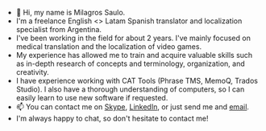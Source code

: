- 👋 Hi, my name is Milagros Saulo.
- I'm a freelance English <> Latam Spanish translator and localization specialist from Argentina.
- I've been working in the field for about 2 years. I've mainly focused on medical translation and the localization of video games.
- My experience has allowed me to train and acquire valuable skills such as in-depth research of concepts and terminology, organization, and creativity.
- I have experience working with CAT Tools (Phrase TMS, MemoQ, Trados Studio). I also have a thorough understanding of computers, so I can easily learn to use new software if requested.
- 📫 You can contact me on [Skype](https://join.skype.com/invite/fO6a2xsA2NjF), [LinkedIn](https://www.linkedin.com/in/msaulotrad/?locale=en_US), or just send me and [email](mailto:msaulotrad@gmail.com).
- I'm always happy to chat, so don't hesitate to contact me!

